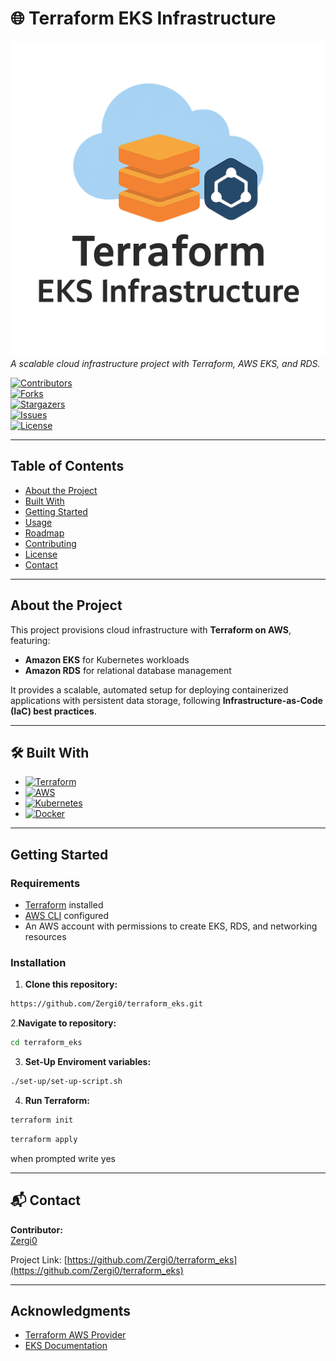 # 🌐 Terraform EKS Infrastructure

![Project Logo](images/logo.png)  
*A scalable cloud infrastructure project with Terraform, AWS EKS, and RDS.*

[![Contributors][contributors-shield]][contributors-url]  
[![Forks][forks-shield]][forks-url]  
[![Stargazers][stars-shield]][stars-url]  
[![Issues][issues-shield]][issues-url]  
[![License][license-shield]][license-url]  

---

##  Table of Contents
- [About the Project](#about-the-project)  
- [Built With](#built-with)  
- [Getting Started](#getting-started)  
- [Usage](#usage)  
- [Roadmap](#roadmap)  
- [Contributing](#contributing)  
- [License](#license)  
- [Contact](#contact)  

---

##  About the Project
This project provisions cloud infrastructure with **Terraform on AWS**, featuring:  
- **Amazon EKS** for Kubernetes workloads  
- **Amazon RDS** for relational database management  

It provides a scalable, automated setup for deploying containerized applications with persistent data storage, following **Infrastructure-as-Code (IaC) best practices**.  

---

## 🛠 Built With
* [![Terraform][Terraform]][Terraform-url]
* [![AWS][AWS]][AWS-url]
* [![Kubernetes][Kubernetes]][Kubernetes-url]
* [![Docker][Docker]][Docker-url]
---

##  Getting Started

### Requirements
- [Terraform](https://developer.hashicorp.com/terraform/downloads) installed  
- [AWS CLI](https://aws.amazon.com/cli/) configured  
- An AWS account with permissions to create EKS, RDS, and networking resources  

### Installation

1. **Clone this repository:**
```bash
https://github.com/Zergi0/terraform_eks.git
```
2.**Navigate to repository:**
```bash
cd terraform_eks
```

3. **Set-Up Enviroment variables:**
```bash
./set-up/set-up-script.sh
```
4. **Run Terraform:**
```bash
terraform init
```
```bash
terraform apply
```
when prompted write yes

---

## 📬 Contact
**Contributor:**  
<a href="https://github.com/Zergi0">Zergi0</a>  

Project Link: [https://github.com/Zergi0/terraform_eks](https://github.com/Zergi0/terraform_eks)  

---


## Acknowledgments
- [Terraform AWS Provider](https://registry.terraform.io/providers/hashicorp/aws/latest)  
- [EKS Documentation](https://docs.aws.amazon.com/eks)  


<!-- MARKDOWN LINKS & IMAGES -->
[Terraform]: https://img.shields.io/badge/Terraform-844FBA?style=for-the-badge&logo=terraform&logoColor=white
[Terraform-url]: https://www.terraform.io/
[AWS]: https://img.shields.io/badge/AWS-232F3E?style=for-the-badge&logo=amazonaws&logoColor=white
[AWS-url]: https://aws.amazon.com/
[Kubernetes]: https://img.shields.io/badge/Kubernetes-326CE5?style=for-the-badge&logo=kubernetes&logoColor=white
[Kubernetes-url]: https://kubernetes.io/
[Docker]: https://img.shields.io/badge/Docker-2496ED?style=for-the-badge&logo=docker&logoColor=white
[Docker-url]: https://www.docker.com/
[contributors-shield]: https://img.shields.io/github/contributors/Zergi0/terraform_eks.svg?style=for-the-badge
[contributors-url]: https://github.com/Zergi0/terraform_eks/graphs/contributors
[forks-shield]: https://img.shields.io/github/forks/Zergi0/terraform_eks.svg?style=for-the-badge
[forks-url]: https://github.com/Zergi0/terraform_eks/network/members
[stars-shield]: https://img.shields.io/github/stars/Zergi0/terraform_eks.svg?style=for-the-badge
[stars-url]: https://github.com/Zergi0/terraform_eks/stargazers
[issues-shield]: https://img.shields.io/github/issues/Zergi0/terraform_eks.svg?style=for-the-badge
[issues-url]: https://github.com/Zergi0/terraform_eks/issues
[license-shield]: https://img.shields.io/github/license/Zergi0/terraform_eks.svg?style=for-the-badge
[license-url]: https://github.com/Zergi0/terraform_eks/blob/main/LICENSE
